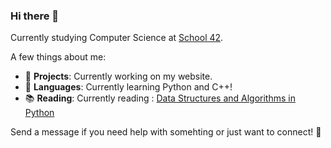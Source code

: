 ### Hi there 👋

Currently studying Computer Science at [School 42](https://42.fr/en/homepage/).

A few things about me:

- 🔭 **Projects**: Currently working on my website.
- 🌱 **Languages**: Currently learning Python and C++!
- 📚 **Reading**: Currently reading : [Data Structures and Algorithms in Python](https://www.amazon.com/Structures-Algorithms-Python-Michael-Goodrich/dp/1118290275)

Send a message if you need help with somehting or just want to connect! 📧
